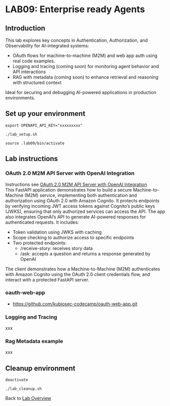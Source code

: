 # LAB09: Enterprise ready Agents
## Introduction
This lab explores key concepts in Authentication, Authorization, and Observability for AI-integrated systems:
- OAuth flows for machine-to-machine (M2M) and web app auth using real code examples.
- Logging and tracing (coming soon) for monitoring agent behavior and API interactions
- RAG with metadata (coming soon) to enhance retrieval and reasoning with structured context

Ideal for securing and debugging AI-powered applications in production environments.
## Set up your environment
```
export OPENAPI_API_KEY="xxxxxxxxx"
```
```
./lab_setup.sh
```
```
source .lab09/bin/activate
```
## Lab instructions
### OAuth 2.0 M2M API Server with OpenAI Integration
Instructions see [OAuth 2.0 M2M API Server with OpenAI Integration](https://github.com/kubiosec-ai/openai-oauth-demo/blob/main/client.py)<br>
This FastAPI application demonstrates how to build a secure Machine-to-Machine (M2M) service, implementing both authentication and authorization using OAuth 2.0 with Amazon Cognito. It protects endpoints by verifying incoming JWT access tokens against Cognito’s public keys (JWKS), ensuring that only authorized services can access the API. The app also integrates OpenAI’s API to generate AI-powered responses for authenticated requests. It includes:
- Token validation using JWKS with caching
- Scope checking to authorize access to specific endpoints
- Two protected endpoints:
  - /receive-story: receives story data
  - /ask: accepts a question and returns a response generated by OpenAI

The client demonstrates how a Machine-to-Machine (M2M) authenticates with Amazon Cognito using the OAuth 2.0 client credentials flow, and interact with a protected FastAPI server. 

### oauth-web-app
- https://github.com/kubiosec-codecamp/oauth-web-app.git

### Logging and Tracing
xxx


### Rag Metadata example
xxx

## Cleanup environment
```
deactivate
```
```
./lab_cleanup.sh
```
Back to [Lab Overview](https://github.com/kubiosec-agentic/agentic-labs/blob/master/README.md#-lab-overview)
